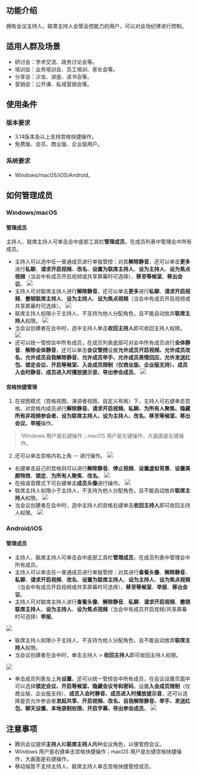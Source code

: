 ## 功能介绍
拥有会议主持人，联席主持人会管会控能力的用户，可以对会场纪律进行控制。

## 适用人群及场景
- 研讨会：学术交流、政务讨论会等。
- 培训会：业务培训会、员工培训、家长会等。
- 分享会：沙龙、讲座、读书会等。
- 营销会：公开课、私域营销会等。


## 使用条件
### 版本要求
- 3.14版本及以上支持宫格快捷操作。
- 免费版、会员、商业版、企业版用户。

### 系统要求
- Windows/macOS/iOS/Android。

## 如何管理成员
### Windows/macOS
#### 管理成员
主持人、联席主持人可单击会中底部工具栏**管理成员**，在成员列表中管理会中所有成员。
- 主持人可以选中任一普通成员进行单独管控：对其**解除静音**，还可以单击**更多**进行**私聊**、**请求开启视频**、**改名**、**设置为联席主持人**、**设为主持人**、**设为焦点视频**（当会中有成员开启视频或共享屏幕时可选择）、**移至等候室**、**移出会议**。
![](https://qcloudimg.tencent-cloud.cn/raw/e5683a573e717d2c1ac522541f2776cf.png)
- 主持人可对联席主持人进行**解除静音**，还可以单击**更多**进行**私聊**、**请求开启视频**、**撤销联席主持人**、**设为主持人**、**设为焦点视频**（当会中有成员开启视频或共享屏幕时可选择）。
![](https://qcloudimg.tencent-cloud.cn/raw/e5142672cede61067e49efdd282ae7ca.png)
- 联席主持人权限小于主持人，不支持为他人分配角色，且不能自动放弃**联席主持人**权限。
![](https://qcloudimg.tencent-cloud.cn/raw/c382d4e60b9107fb21176f0dbcce6abe.png)
- 当会议创建者在会中时，选中主持人单击**收回主持人**即可收回主持人权限。
![](https://qcloudimg.tencent-cloud.cn/raw/fe89803ceae1f7f7102b4d5d9ae625da.png)
- 还可以统一管控会中所有成员，在成员列表底部可对会中所有成员进行**全体静音**、**解除全体静音**，还可以单击**会议管控**设置**允许成员开启视频、允许成员改名、允许成员自我解除静音、允许成员举手、允许成员表情回应、允许发送红包、锁定会议、开启等候室、入会成员限制（仅商业版、企业版支持）、成员入会时静音、成员进入时播放提示音、导出参会成员**。
![](https://qcloudimg.tencent-cloud.cn/raw/cbc4a247bf1f64284d79fbdf25cbb2d8.png)

#### 宫格快捷管理
1. 在视图模式（宫格视图、演讲者视图、自定义布局）下，主持人可右键单击宫格，对宫格内成员进行**解除静音、请求开启视频、私聊、为所有人聚焦、隐藏所有非视频参会者、设为联席主持人、设为主持人、改名、移至等候室、移出会议、举报**操作。
>!Windows 用户是右键操作；macOS 用户是左键操作，大画面是右键操作。
2. 还可以单击宫格内右上角 **···** 进行操作。
![](https://qcloudimg.tencent-cloud.cn/raw/debecc6740f4c530a8d82cdd28f28c44.png)
 - 右键单击自己的宫格则可以进行**解除静音**、**停止视频**、**设置虚拟背景**、**设置美颜特效**、**锁定**、**为所有人聚焦**、**改名**。
![](https://qcloudimg.tencent-cloud.cn/raw/843fa9c4e5cba2309dbe5ae71cb5d9e4.png)
 - 在纯语音模式下可右键单击**成员头像**进行操作。
![](https://qcloudimg.tencent-cloud.cn/raw/4744f7fb254c562aef72939d2f24a04c.png)
 - 联席主持人权限小于主持人，不支持为他人分配角色，且不能自动放弃**联席主持人**权限。
![](https://qcloudimg.tencent-cloud.cn/raw/f7bb60a4a29866635665aa13d032d509.png)
 - 当会议创建者在会中时，选中主持人的宫格右键单击**收回主持人**即可收回主持人权限。
![](https://qcloudimg.tencent-cloud.cn/raw/08fb4d0b53ec55de7188285218f9b78f.png)

### Android/iOS
#### 管理成员
- 主持人、联席主持人可单击会中底部工具栏**管理成员**，在成员列表中管理会中所有成员。
- 主持人可以单击任一普通成员进行单独管控：对其进行**查看头像**、**解除静音**、**私聊**、**请求开启视频**、**改名**、**设置为联席主持人**、**设为主持人**、**设为焦点视频**（当会中有成员开启视频或共享屏幕时可选择）、**移至等候室**、**举报**、**移出会议**。
- 主持人可对联席主持人进行**查看头像**、**解除静音**、**私聊**、**请求开启视频**、**撤销联席主持人**、**设为主持人**、**设为焦点视频**（当会中有成员开启视频/共享屏幕时可选择）**举报**。

![](https://qcloudimg.tencent-cloud.cn/raw/8788c7714fe533c7911a77d04e0bb86a.png)
- 联席主持人权限小于主持人，不支持为他人分配角色，且不能自动放弃**联席主持人**权限。
- 当会议创建者在会中时，单击主持人 > **收回主持人**即可收回主持人权限。

![](https://qcloudimg.tencent-cloud.cn/raw/c4159938b5d1667fcd1ece53f40ad94d.png)
- 单击成员列表左上角**设置**，还可以统一管控会中所有成员，在会议设置页面中可以选择**锁定会议、开启等候室、隐藏会议号和密码**，设置**入会成员限制**（仅商业版、企业版支持）、**成员入会时静音、成员进入时播放提示音**，还可以选择是否允许参会者**发起共享、开启视频、改名、自我解除静音、举手、发送红包、聊天设置、本地录制权限、开启字幕、导出参会成员**。
![](https://qcloudimg.tencent-cloud.cn/raw/ee2311554d4e3ac627f5c50a8b0b5d1a.png)

## 注意事项
- 腾讯会议提供**主持人**和**联席主持人**两种会议角色，以便管控会议。
- Windows 用户是右键单击宫格快捷操作；macOS 用户是左键宫格快捷操作，大画面是右键操作。
- 移动端暂不支持主持人、联席主持人单击宫格快捷管控成员。
